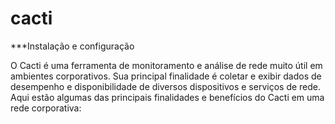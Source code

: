 # cacti
***Instalação e configuração

O Cacti é uma ferramenta de monitoramento e análise de rede muito útil em ambientes corporativos. Sua principal finalidade é coletar e exibir dados de desempenho e disponibilidade de diversos dispositivos e serviços de rede. Aqui estão algumas das principais finalidades e benefícios do Cacti em uma rede corporativa:
